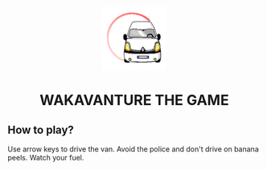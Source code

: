 
<p align="center">
  <img src="icon.png" />
</p>
<h1 align="center">WAKAVANTURE THE GAME</h1>

<h2>How to play?</h2>
<p>Use arrow keys to drive the van. Avoid the police and don't drive on banana peels. Watch your fuel.</p>
